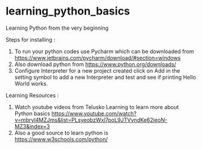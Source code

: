 # learning_python_basics
Learning Python from the very beginning

Steps for installing : 
1. To run your python codes use Pycharm which can be downloaded from https://www.jetbrains.com/pycharm/download/#section=windows
2. Also download python from https://www.python.org/downloads/
3. Configure Interpreter for a new project created click on Add in the setting symbol to add a new Interpreter and test and see if printing Hello World works.

Learning Resources : 
1. Watch youtube videos from Telusko Learning to learn more about Python basics https://www.youtube.com/watch?v=mbryl4MZJms&list=PLsyeobzWxl7poL9JTVyndKe62ieoN-MZ3&index=3 
2. Also a good source to learn python is https://www.w3schools.com/python/
